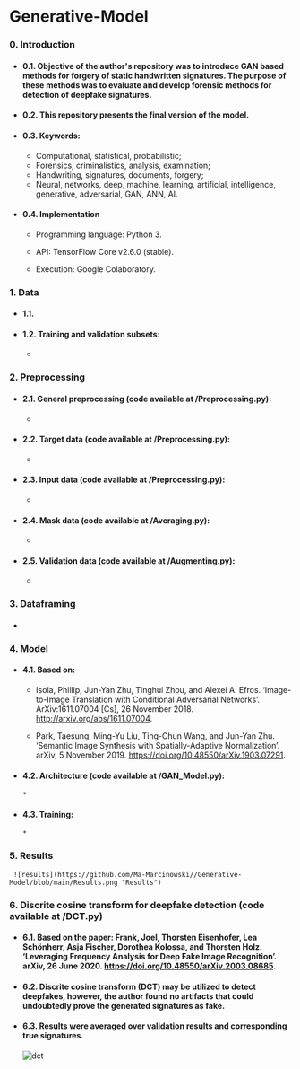 # Generative-Model

### 0. Introduction

* #### 0.1. Objective of the author's repository was to introduce GAN based methods for forgery of static handwritten signatures. The purpose of these methods was to evaluate and develop forensic methods for detection of deepfake signatures.

* #### 0.2. This repository presents the final version of the model.

* #### 0.3. Keywords:

    * Computational, statistical, probabilistic; 
    * Forensics, criminalistics, analysis, examination;
    * Handwriting, signatures, documents, forgery;
    * Neural, networks, deep, machine, learning, artificial, intelligence, generative, adversarial, GAN, ANN, AI.
    
* #### 0.4. Implementation
   
  * Programming language: Python 3.
   
  * API: TensorFlow Core v2.6.0 (stable).
   
  * Execution: Google Colaboratory.
    
### 1. Data

* #### 1.1. 
  
* #### 1.2. Training and validation subsets:
    
    *

### 2. Preprocessing

* #### 2.1. General preprocessing (code available at /Preprocessing.py):
    
    *

* #### 2.2. Target data (code available at /Preprocessing.py):
    
    *

* #### 2.3. Input data (code available at /Preprocessing.py):
    
    *

* #### 2.4. Mask data (code available at /Averaging.py):
    
    *

* #### 2.5. Validation data (code available at /Augmenting.py):
    
    *

### 3. Dataframing

* ####

### 4. Model

* #### 4.1. Based on:
     
     * Isola, Phillip, Jun-Yan Zhu, Tinghui Zhou, and Alexei A. Efros. ‘Image-to-Image Translation with Conditional Adversarial Networks’. ArXiv:1611.07004 [Cs], 26 November 2018. http://arxiv.org/abs/1611.07004.

     * Park, Taesung, Ming-Yu Liu, Ting-Chun Wang, and Jun-Yan Zhu. ‘Semantic Image Synthesis with Spatially-Adaptive Normalization’. arXiv, 5 November 2019. https://doi.org/10.48550/arXiv.1903.07291.
     
* #### 4.2. Architecture (code available at /GAN_Model.py):

      *

* #### 4.3. Training:

      *

### 5. Results

     ![results](https://github.com/Ma-Marcinowski//Generative-Model/blob/main/Results.png "Results")

### 6. Discrite cosine transform for deepfake detection (code available at /DCT.py)

* #### 6.1. Based on the paper: Frank, Joel, Thorsten Eisenhofer, Lea Schönherr, Asja Fischer, Dorothea Kolossa, and Thorsten Holz. ‘Leveraging Frequency Analysis for Deep Fake Image Recognition’. arXiv, 26 June 2020. https://doi.org/10.48550/arXiv.2003.08685.

* #### 6.2. Discrite cosine transform (DCT) may be utilized to detect deepfakes, however, the author found no artifacts that could undoubtedly prove the generated signatures as fake. 

* #### 6.3. Results were averaged over validation results and corresponding true signatures.

     ![dct](https://github.com/Ma-Marcinowski//Generative-Model/blob/main/DCT.png "DCT")

